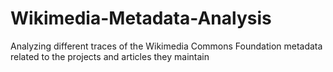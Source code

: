 # Wikimedia-Metadata-Analysis
Analyzing different traces of the Wikimedia  Commons Foundation metadata related to the projects and articles they maintain
